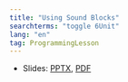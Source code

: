 ```yaml
---
title: "Using Sound Blocks"
searchterms: "toggle 6Unit"
lang: "en"
tag: ProgrammingLesson
---
```

 <ul>
 <li class="ng-binding">Slides:
 <a href="ProgrammingLessons/SoundBlocks.pptx">PPTX</a>,
 <a href="ProgrammingLessons/SoundBlocks.pdf">PDF</a>
 </li>
 </ul>
